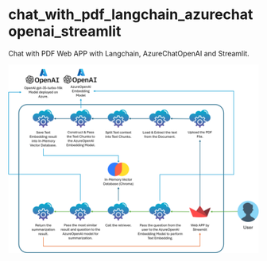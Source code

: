 # chat_with_pdf_langchain_azurechatopenai_streamlit
Chat with PDF Web APP with Langchain, AzureChatOpenAI and Streamlit.

![alt text](git_images/Workflow.png)
